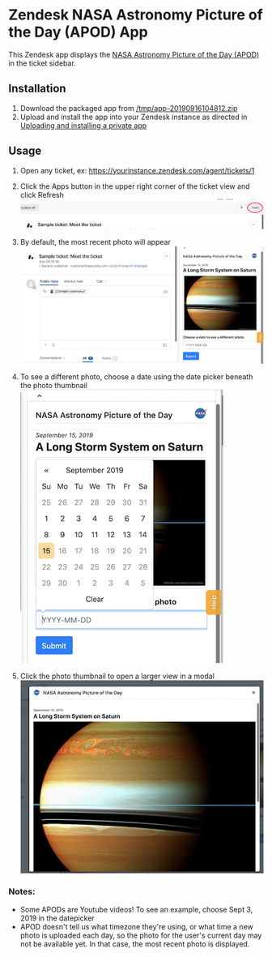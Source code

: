 # Zendesk NASA Astronomy Picture of the Day (APOD) App

This Zendesk app displays the [NASA Astronomy Picture of the Day (APOD)](https://apod.nasa.gov/apod/astropix.html) in the ticket sidebar.

## Installation

1. Download the packaged app from [/tmp/app-20190916104812.zip](https://github.com/lizkrznarich/zd-app/blob/master/tmp/app-20190916104812.zip)
2. Upload and install the app into your Zendesk instance as directed in [Uploading and installing a private app](https://develop.zendesk.com/hc/en-us/articles/360001069347-Uploading-and-installing-a-private-app)

## Usage

1. Open any ticket, ex: https://yourinstance.zendesk.com/agent/tickets/1
2. Click the Apps button in the upper right corner of the ticket view and click Refresh
![Zendesk ticket app button](https://github.com/lizkrznarich/zd-app/blob/master/img/apps-button.png)

3. By default, the most recent photo will appear
![APOD default widget](https://github.com/lizkrznarich/zd-app/blob/master/img/apod-widget-default.png)

4. To see a different photo, choose a date using the date picker beneath the photo thumbnail
![APOD widget date picker](https://github.com/lizkrznarich/zd-app/blob/master/img/date-picker.png)

5. Click the photo thumbnail to open a larger view in a modal
![APOD widget modal](https://github.com/lizkrznarich/zd-app/blob/master/img/modal.png)

### Notes: 
- Some APODs are Youtube videos! To see an example, choose Sept 3, 2019 in the datepicker
- APOD doesn't tell us what timezone they're using, or what time a new photo is uploaded each day, so the photo for the user's current day may not be available yet. In that case, the most recent photo is displayed.


